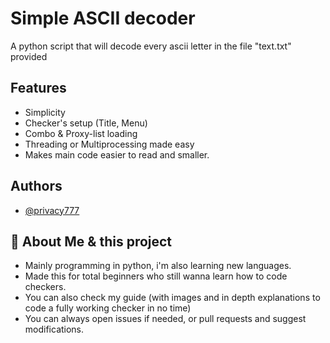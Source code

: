 
# Simple ASCII decoder

A python script that will decode every ascii letter in the file "text.txt" provided



## Features

- Simplicity
- Checker's setup (Title, Menu)
- Combo & Proxy-list loading
- Threading or Multiprocessing made easy
- Makes main code easier to read and smaller.




## Authors

- [@privacy777](https://github.com/privacy777)



## 🚀 About Me & this project
- Mainly programming in python, i'm also learning new languages.
- Made this for total beginners who still wanna learn how to code checkers.
- You can also check my guide (with images and in depth explanations to code a fully working checker in no time)
- You can always open issues if needed, or pull requests and suggest modifications.



